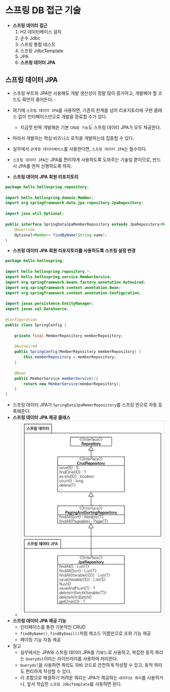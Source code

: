 # 스프링 DB 접근 기술
- **스프링 데이터 접근**
    1. H2 데이터베이스 설치
    2. 순수 Jdbc
    3. 스프링 통합 테스트
    4. 스프링 JdbcTemplate
    5. JPA
    6. **스프링 데이터 JPA**

## 스프링 데이터 JPA
- 스프링 부트와 JPA만 사용해도 개발 생산성이 정말 많이 증가하고, 개발해야 할 코드도 확연히 줄어든다.
- 여기에 `스프링 데이터 JPA`를 사용하면, 기존의 한계를 넘어 리포지토리에 구현 클래스 없이 인터페이스만으로 개발을 완료할 수가 있다.
    - 지금껏 반복 개발해온 기본 `CRUD 기능`도 스프링 데이터 JPA가 모두 제공한다.
- 따라서 개발자는 핵심 비즈니스 로직을 개발하는데 집중할 수 있다.
- 실무에서 `관계형 데이터베이스`를 사용한다면, `스프링 데이터 JPA`는 필수이다.
- `스프링 데이터 JPA`는 JPA를 편리하게 사용하도록 도와주는 기술일 뿐이므로, 반드시 JPA를 먼저 선행하도록 하자.

- **스프링 데이터 JPA 회원 리포지토리**
```java
package hello.hellospring.repository;

import hello.hellospring.domain.Member;
import org.springframework.data.jpa.repository.JpaRepository;

import java.util.Optional;

public interface SpringDataJpaMemberRepository extends JpaRepository<Member, Long>, MemberRepository {
    @Override
    Optional<Member> findByName(String name);
}
```

- **스프링 데이터 JPA 회원 리포지토리를 사용하도록 스프링 설정 변경**
```java
package hello.hellospring;

import hello.hellospring.repository.*;
import hello.hellospring.service.MemberService;
import org.springframework.beans.factory.annotation.Autowired;
import org.springframework.context.annotation.Bean;
import org.springframework.context.annotation.Configuration;

import javax.persistence.EntityManager;
import javax.sql.DataSource;

@Configuration
public class SpringConfig {

    private final MemberRepository memberRepository;

    @Autowired
    public SpringConfig(MemberRepository memberRepository) {
        this.memberRepository = memberRepository;
    }

    @Bean
    public MemberService memberService(){
        return new MemberService(memberRepository);
    }
}
```
- 스프링 데이터 JPA가 `SpringDataJpaMemerRepository`를 스프링 빈으로 자동 등록해준다.
- **스프링 데이터 JPA 제공 클래스**
    - ![](imgs/1.PNG)
- **스프링 데이터 JPA 제공 기능**
    - 인터페이스를 통한 기본적인 CRUD
    - `findByName()`, `findByEmail()`처럼 메소드 이름만으로 조회 기능 제공
    - 페이징 기능 자동 제공
- 참고
    - 실무에서는 JPA와 스프링 데이터 JPA를 기보느로 사용하고, 복잡한 동적 쿼리는 `Querydsl`이라는 라이브러리를 사용하여 처리한다.
    - `Querydsl`을 사용하면 쿼리도 자바 코드로 안전하게 작성할 수 있고, 동적 쿼리도 편리하게 작성할 수 있다.
    - 이 조합으로 해결하기 어려운 쿼리는 JPA가 제공하는 `네이티브 쿼리`를 사용하거나, 앞서 학습한 `스프링 JdbcTemplate`를 사용하면 된다.